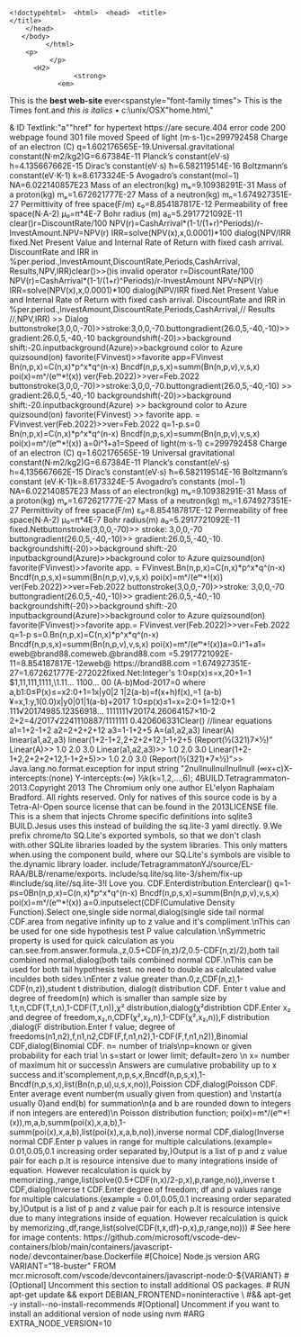     <!doctypehtml>  <html>  <head>  <title>
    </title>
        </head>
       </body>
             </html>
        <p>
              </p>
          <H2>
                    <strong>
                <em>
This is the <b> best web-site </b> ever<spanstyle="font-family times">
This is the Times font.and <i> this is 
italics </i>•</font> c:\unix/OSX"home.html,"
<div> & <span CSS <a> ID <di or <span>
Textlink:<ahref="https://techterms.com/definitions/computers"><imgsrc="/images/computer.jpg"alt="desktopPC"></a>"a"<a>"href"<a> for hypertext
https://are secure.404 error code
200 webpage found 301 file moved
 Speed of light (m⋅s-1)c=299792458
 Charge of an electron (C)
q=1.602176565E-19.Universal.gravitational constant(N⋅m2/kg2)G=6.67384E-11
 Planck’s constant(eV⋅s)
h=4.135667662E-15
 Dirac’s constant(eV⋅s)
ħ=6.582119514E-16
 Boltzmann’s constant(eV⋅K-1)
k=8.6173324E-5
 Avogadro’s constant(mol−1)
NA=6.022140857E23
 Mass of an electron(kg)
mₑ=9.10938291E-31
Mass of a proton(kg)
mₚ=1.672621777E-27
 Mass of a neutron(kg)
mₙ=1.674927351E-27
Permittivity of free space(F/m)
ε₀=8.854187817E-12
Permeability of free space(N⋅A-2)
μ₀=π*4E-7 Bohr radius (m)
a₀=5.2917721092E-11
﻿clear()r=DiscountRate/100
NPV(r)=CashArrival*(1-1/(1+r)^Periods)/r-InvestAmount.NPV=NPV(r)
IRR=solve(NPV(x),x,0.0001)*100
dialog(NPV/IRR fixed.Net Present Value and Internal Rate of Return with fixed cash arrival. DiscountRate and IRR in %per.period.,InvestAmount,DiscountRate,Periods,CashArrival, Results,NPV,IRR)clear()>>()is invalid operator r=DiscountRate/100
NPV(r)=CashArrival*(1-1/(1+r)^Periods)/r-InvestAmount
NPV=NPV(r)
IRR=solve(NPV(x),x,0.0001)*100
dialog(NPV/IRR fixed.Net Present Value and Internal Rate of Return with fixed cash arrival. DiscountRate and IRR in %per.period.,InvestAmount,DiscountRate,Periods,CashArrival,// Results //,NPV,IRR) >> Dialog
buttonstroke(3,0,0,-70)>>stroke:3,0,0,-70.buttongradient(26.0,5,-40,-10)>>gradient:26.0,5,-40,-10
backgroundshift(-20)>>background shift:-20.inputbackground(Azure)>>background color to Azure
quizsound(on)
favorite(FVinvest)>>favorite app=FVinvest
Bn(n,p,x)=C(n,x)*p^x*q^(n-x)
Bncdf(n,p,s,x)=summ(Bn(n,p,v),v,s,x)
poi(x)=mˣ/(eᵐ*!(x))
ver(Feb.2022)>>ver=Feb.2022
buttonstroke(3,0,0,-70)>>stroke:3,0,0,-70.buttongradient(26.0,5,-40,-10) >> gradient:26.0,5,-40,-10
backgroundshift(-20)>>background shift:-20.inputbackground(Azure) >> background color to Azure
quizsound(on)
favorite(FVinvest) >> favorite app. = FVinvest.ver(Feb.2022)>>ver=Feb.2022
q=1-p.s=0 Bn(n,p,x)=C(n,x)*p^x*q^(n-x)
Bncdf(n,p,s,x)=summ(Bn(n,p,v),v,s,x)
poi(x)=mˣ/(eᵐ*!(x))
a=0i^1+a1=Speed of light(m⋅s-1)
c=299792458 Charge of an electron (C)
q=1.602176565E-19
 Universal gravitational constant(N⋅m2/kg2)G=6.67384E-11
 Planck’s constant(eV⋅s)
h=4.135667662E-15
 Dirac’s constant(eV⋅s)
ħ=6.582119514E-16 Boltzmann’s constant (eV⋅K-1)k=8.6173324E-5
 Avogadro’s constants	(mol−1)
NA=6.022140857E23
Mass of an electron(kg)
mₑ=9.10938291E-31
Mass of a proton(kg)
mₚ=1.672621777E-27
 Mass of a neutron(kg)
mₙ=1.674927351E-27
Permittivity of free space(F/m)
ε₀=8.854187817E-12
Permeability of free space(N⋅A-2)
μ₀=π*4E-7 Bohr radius(m)
a₀=5.2917721092E-11
fixed.Netbuttonstroke(3,0,0,-70)>> stroke: 3,0,0,-70
buttongradient(26.0,5,-40,-10)>> gradient:26.0,5,-40,-10
backgroundshift(-20)>>background shift:-20
inputbackground(Azure)>>background color to Azure
quizsound(on)
favorite(FVinvest)>>favorite app. = FVinvest.Bn(n,p,x)=C(n,x)*p^x*q^(n-x)
Bncdf(n,p,s,x)=summ(Bn(n,p,v),v,s,x)
poi(x)=mˣ/(eᵐ*!(x))
ver(Feb.2022)>>ver=Feb.2022
buttonstroke(3,0,0,-70)>>stroke: 3,0,0,-70
buttongradient(26.0,5,-40,-10)>> gradient:26.0,5,-40,-10
backgroundshift(-20)>>background shift:-20
inputbackground(Azure)>>background color to Azure
quizsound(on)
favorite(FVinvest)>>favorite app.= FVinvest.ver(Feb.2022)>>ver=Feb.2022
q=1-p s=0.Bn(n,p,x)=C(n,x)*p^x*q^(n-x)
Bncdf(n,p,s,x)=summ(Bn(n,p,v),v,s,x)
poi(x)=mˣ/(eᵐ*!(x))a=0.i^1+a1=
 eweb@brand88.comeweb.@brand88.com
=5.2917721092E-11=8.854187817E-12eweb@
https://brand88.com
=1.674927351E-27=1.672621777E-272022fixed.Net:Integer's 1:0≤p(x)≤=x,20+1=1
$1,11,111,1111,\1.11... 1100... 00
(A-b)Mod-2017=0 where
a,b1:0≤P(x)≤=x2:0+1=1x|y0|2
1|2(a-b)=f(x+h)f(x),=1
(a-b)¥=x,1:y,1(0.0)x|y0|01|1(a-b)+2017
1:0≤p(x)≤1=x=2:0+1=12:0+1
111√20174985.12356918...
1111111√20174.26064157×10-2
2+2=4/2017√2241110887/1111111
0.420606331Clear()
//linear equations
a1=1+2-1+2
a2=2+2+2+12
a3=1-1+2+5
A=(a1,a2,a3)
linear(A)
linear(a1,a2,a3)
linear(1+2-1+2,2+2+2+12,1-1+2+5      (Report(½(321)7×½)"
 Linear(A)>>
     1.0
     2.0
     3.0
Linear(a1,a2,a3)>>
      1.0
      2.0
      3.0
Linear(1+2-1+2,2+2+2+12,1-1+2+5)>>
      1.0
      2.0
      3.0
(Report(½(321)*7×½)">>
Java.lang.no.format.exception for input string
"2nullnullnullnullnull
(∞x+c)X-intercepts:(none)
Y-intercepts:(∞)
½k(k=1,2,...,6);
4BUILD.Tetragrammaton-2013.Copyright 2013 
The Chromium only one author EL'elyon Raphaiam 
Bradford. All rights
 reserved.
Only for natives of this source code is  by a Tetra-AI-Open source license that can be.found in the 
2013LICENSE file.
This is a shem that injects Chrome specific definitions into sqlite3 
BUILD.Jesus uses this instead of building the sq.lite-3 yaml directly.
9.We prefix chrome/to SQ.Lite's exported symbols, so that we don't clash with.other SQLite libraries loaded by the system libraries. This only matters when.using the component build, where our SQ.Lite's symbols are visible to the.dynamic library loader.
include/TetragrammatonYJ/source/EL-RAA/BLB/rename/exports. 
include/sq.lite/sq.lite-3/shem/fix-up
#include/sq.lite/</source Tetragrammaton-Y.J-BLB>/sq.lite-3&#33;I Love you.
CDF.Enterdistribution.Enterclear()
q=1-ps=0Bn(n,p,x)=C(n,x)*p^x*q^(n-x)
Bncdf(n,p,s,x)=summ(Bn(n,p,v),v,s,x)
poi(x)=mˣ/(eᵐ*!(x))
a=0.inputselect(CDF(Cumulative Density Function).Select one,single side normal,dialog(single side tail normal CDF.area from negative infinity up to  z value and it's compliment.\nThis can be used for one side hypothesis test P value calculation.\nSymmetric property is used for quick calculation as you can.see.from.answer.formula.,z,0.5+CDF(n,z)/2,0.5-CDF(n,z)/2),both tail combined normal,dialog(both tails combined normal CDF.\nThis can be used for both tail hypothesis test. no need to double as calculated value inculdes both sides.\nEnter z value greater than.0,z,CDF(n,z),1-CDF(n,z)),student t distribution,
dialog(t distribution CDF. Enter t value and degree of freedom(n) which is smaller than sample size by 1,t,n,CDF(T,t,n),1-CDF(T,t,n)),χ² distribution,dialog(χ²distribtion CDF.Enter x₂ and degree of freedom,x₂,n,CDF(χ²,x₂,n),1-CDF(χ²,x₂,n)),F distribution ,dialog(F distribution.Enter f value; degree of freedoms(n1,n2),f,n1,n2,CDF(F,f,n1,n2),1-CDF(F,f,n1,n2)),Binomial CDF,dialog(Binomial CDF. n= number of trials\np=known  or given probability for each trial \n s=start or lower limit; default=zero \n x= number of maximum hit or success\n Answers are cumulative probability up to x success and.it'scomplement,n,p,s,x,Bncdf(n,p,s,x),1-Bncdf(n,p,s,x),list(Bn(n,p,u),u,s,x,no)),Poission CDF,dialog(Poisson CDF. Enter average event number(m usually given from question) and \nstart(a usually 0)and end(b) for summation\n(a and b are rounded down to integers if non integers are entered)\n Poisson distribution function; poi(x)=mˣ/(eᵐ*!(x)),m,a,b,summ(poi(x),x,a,b),1-summ(poi(x),x,a,b),list(poi(x),x,a,b,no)),inverse normal CDF,dialog(Inverse normal CDF.Enter p values in range for multiple calculations.(example= 0.01,0.05,0.1 increasing order separated by,)Output is a list of p and z value pair for each p.It is resource intensive due to many  integrations inside of equation. However recalculation is quick by memorizing.,range,list(solve(0.5+CDF(n,x)/2-p,x),p,range,no)),inverse t CDF,dialog(Inverse t CDF.Enter degree of freedom; df and p values range for multiple calculations.(example = 0.01,0.05,0.1 increasing order separated by,)Output is a list of p and z value pair for each p.It is resource intensive due to many  integrations inside of equation. However recalculation is quick by memorizing.,df,range,list(solve(CDF(t,x,df)-p,x),p,range,no)))
# See here for image contents: https://github.com/microsoft/vscode-dev-containers/blob/main/containers/javascript-node/.devcontainer/base.Dockerfile
#[Choice] Node.js version
ARG VARIANT="18-buster"
FROM mcr.microsoft.com/vscode/devcontainers/javascript-node:0-${VARIANT}
#[Optional] Uncomment this section to install additional OS packages.
# RUN apt-get update && export DEBIAN_FRONTEND=noninteractive \
#&& apt-get -y install--no-install-recommends <your-package-list-here>
#[Optional] Uncomment if you want to install an additional version of node using nvm #ARG EXTRA_NODE_VERSION=10
